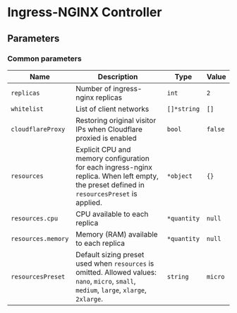 # Ingress-NGINX Controller

## Parameters

### Common parameters

| Name               | Description                                                                                                                                | Type        | Value   |
| ------------------ | ------------------------------------------------------------------------------------------------------------------------------------------ | ----------- | ------- |
| `replicas`         | Number of ingress-nginx replicas                                                                                                           | `int`       | `2`     |
| `whitelist`        | List of client networks                                                                                                                    | `[]*string` | `[]`    |
| `cloudflareProxy`  | Restoring original visitor IPs when Cloudflare proxied is enabled                                                                          | `bool`      | `false` |
| `resources`        | Explicit CPU and memory configuration for each ingress-nginx replica. When left empty, the preset defined in `resourcesPreset` is applied. | `*object`   | `{}`    |
| `resources.cpu`    | CPU available to each replica                                                                                                              | `*quantity` | `null`  |
| `resources.memory` | Memory (RAM) available to each replica                                                                                                     | `*quantity` | `null`  |
| `resourcesPreset`  | Default sizing preset used when `resources` is omitted. Allowed values: `nano`, `micro`, `small`, `medium`, `large`, `xlarge`, `2xlarge`.  | `string`    | `micro` |

